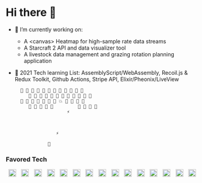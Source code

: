 # Hi there 👋

- 🔭 I’m currently working on:
  - A &lt;canvas&gt; Heatmap for high-sample rate data streams
  - A Starcraft 2 API and data visualizer tool
  - A livestock data management and grazing rotation planning application

- 🌱 2021 Tech learning List: AssemblyScript/WebAssembly, Recoil.js & Redux Toolkit, Github Actions, Stripe API, Elixir/Pheonix/LiveView


        👾 👾 👾 👾 👾 👾 👾 👾 👾 👾 👾 👾
           👾 👾 👾 👾 👾 👾 👾 👾 👾 👾 👾 👾
        👾 👾 👾 👾 👾 👾 👾 💥 👾 👾 👾 👾
           👾 👾 👾 👾 👾         👾 👾 👾 👾
                         ⚡
                   


                     ⚡

                  📡

### Favored Tech
<div style="display: flex; justify-content: space-around;">
   <img height="20"src="https://simpleicons.org/icons/html5.svg">
  <img height="20"src="https://simpleicons.org/icons/css3.svg">
  <img height="20"src="https://simpleicons.org/icons/javascript.svg">
  <img height="20"src="https://simpleicons.org/icons/git.svg">
  <img height="20"src="https://simpleicons.org/icons/react.svg">
  <img height="20"src="https://simpleicons.org/icons/redux.svg">
  <img height="20"src="https://simpleicons.org/icons/d3-dot-js.svg">
  <img height="20"src="https://simpleicons.org/icons/graphql.svg">
  <img height="20"src="https://simpleicons.org/icons/apollographql.svg">
  <img height="20"src="https://simpleicons.org/icons/node-dot-js.svg">
  <img height="20"src="https://simpleicons.org/icons/next-dot-js.svg">
  <img height="20"src="https://simpleicons.org/icons/firebase.svg">
  <img height="20"src="https://simpleicons.org/icons/webcomponents-dot-org.svg">
  <img height="20"src="https://simpleicons.org/icons/vite.svg">
  <img height="20"src="https://simpleicons.org/icons/visualstudiocode.svg">
</div>

